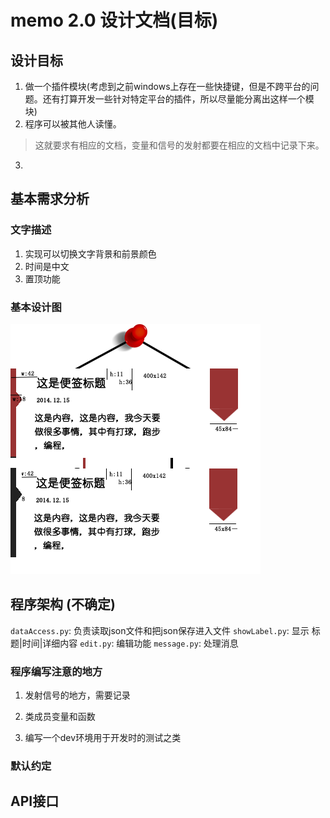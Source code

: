 # memo 2.0 设计文档(目标)

## 设计目标
1. 做一个插件模块(考虑到之前windows上存在一些快捷键，但是不跨平台的问题。还有打算开发一些针对特定平台的插件，所以尽量能分离出这样一个模块)
2. 程序可以被其他人读懂。
  > 这就要求有相应的文档，变量和信号的发射都要在相应的文档中记录下来。

3. 

## 基本需求分析
### 文字描述
1. 实现可以切换文字背景和前景颜色
2. 时间是中文
3. 置顶功能

### 基本设计图
![](./preview.png)


## 程序架构 (不确定)
`dataAccess.py`: 负责读取json文件和把json保存进入文件
`showLabel.py`: 显示 标题|时间|详细内容
`edit.py`: 编辑功能
`message.py`: 处理消息

### 程序编写注意的地方
1. 发射信号的地方，需要记录     
2. 类成员变量和函数

3. 编写一个dev环境用于开发时的测试之类

### 默认约定

## API接口
